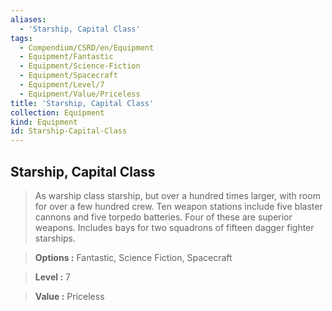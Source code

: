 ```yaml
---
aliases:
  - 'Starship, Capital Class'
tags:
  - Compendium/CSRD/en/Equipment
  - Equipment/Fantastic
  - Equipment/Science-Fiction
  - Equipment/Spacecraft
  - Equipment/Level/7
  - Equipment/Value/Priceless
title: 'Starship, Capital Class'
collection: Equipment
kind: Equipment
id: Starship-Capital-Class
---
```

## Starship, Capital Class    
    
>As warship class starship, but over a hundred times larger, with room for over a few hundred crew. Ten weapon stations include five blaster cannons and five torpedo batteries. Four of these are superior weapons. Includes bays for two squadrons of fifteen dagger fighter starships.    
> **Options :** Fantastic, Science Fiction, Spacecraft    
> **Level :** 7    
> **Value :** Priceless
